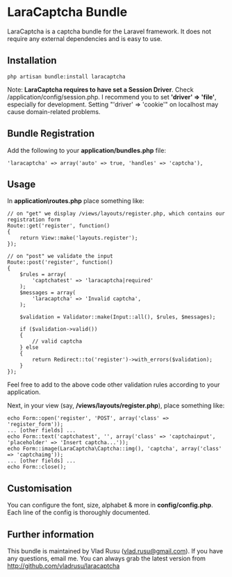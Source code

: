 # LaraCaptcha Bundle
LaraCaptcha is a captcha bundle for the Laravel framework. It does not require any external dependencies and is easy to use.

## Installation

	php artisan bundle:install laracaptcha

Note: **LaraCaptcha requires to have set a Session Driver**. Check /application/config/session.php. I recommend you to set **'driver' => 'file'**, especially for development. Setting "'driver' => 'cookie'" on localhost may cause domain-related problems.

## Bundle Registration

Add the following to your **application/bundles.php** file:

	'laracaptcha' => array('auto' => true, 'handles' => 'captcha'),

## Usage

In **application\routes.php** place something like:

	// on "get" we display /views/layouts/register.php, which contains our registration form
	Route::get('register', function()
	{
		return View::make('layouts.register');
	});

	// on "post" we validate the input
	Route::post('register', function()
	{
		$rules = array(
			'captchatest' => 'laracaptcha|required'
		);
		$messages = array(
			'laracaptcha' => 'Invalid captcha',
		);

		$validation = Validator::make(Input::all(), $rules, $messages);

		if ($validation->valid())
		{
			// valid captcha
		} else
		{
			return Redirect::to('register')->with_errors($validation);
		}
	});

Feel free to add to the above code other validation rules according to your application.

Next, in your view (say, **/views/layouts/register.php**), place something like:

	echo Form::open('register', 'POST', array('class' => 'register_form'));
	... [other fields] ...
	echo Form::text('captchatest', '', array('class' => 'captchainput', 'placeholder' => 'Insert captcha...'));
	echo Form::image(LaraCaptcha\Captcha::img(), 'captcha', array('class' => 'captchaimg'));
	... [other fields] ...
	echo Form::close();

## Customisation

You can configure the font, size, alphabet & more in **config/config.php**. Each line of the config is thoroughly documented.

## Further information
This bundle is maintained by Vlad Rusu (vlad.rusu@gmail.com). If you have any questions, email me. You can always grab the latest version from http://github.com/vladrusu/laracaptcha